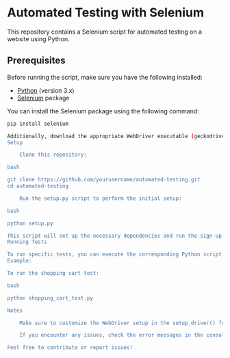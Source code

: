 # Automated Testing with Selenium

This repository contains a Selenium script for automated testing on a website using Python.

## Prerequisites

Before running the script, make sure you have the following installed:

- [Python](https://www.python.org/downloads/) (version 3.x)
- [Selenium](https://www.selenium.dev/documentation/en/selenium_installation/installing_selenium_libraries/) package

You can install the Selenium package using the following command:

```bash
pip install selenium

Additionally, download the appropriate WebDriver executable (geckodriver for Firefox or chromedriver for Chrome) and ensure it is available in your system's PATH.
Setup

    Clone this repository:

bash

git clone https://github.com/yourusername/automated-testing.git
cd automated-testing

    Run the setup.py script to perform the initial setup:

bash

python setup.py

This script will set up the necessary dependencies and run the sign-up process once.
Running Tests

To run specific tests, you can execute the corresponding Python script. Tests that require a sign-in will automatically perform the sign-in process before executing.
Example:

To run the shopping cart test:

bash

python shopping_cart_test.py

Notes

    Make sure to customize the WebDriver setup in the setup_driver() function in setup.py according to your browser preference.

    If you encounter any issues, check the error messages in the console for details.

Feel free to contribute or report issues!
